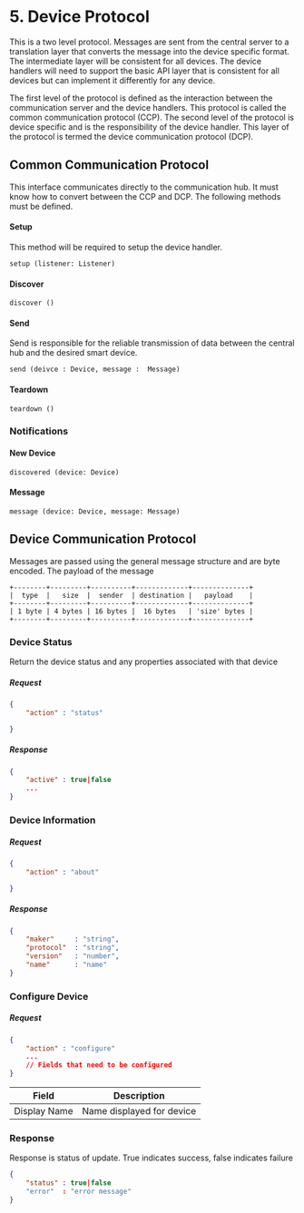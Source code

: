 # 5. Device Protocol

This is a two level protocol. Messages are sent from the central server to a translation layer
that converts the message into the device specific format. The intermediate layer will be
consistent for all devices. The device handlers will need to support the basic API layer
that is consistent for all devices but can implement it differently for any device.

The first level of the protocol is defined as the interaction between the communication server
and the device handlers. This protocol is called the common communication protocol (CCP). The
second level of the protocol is device specific and is the responsibility of the device handler.
This layer of the protocol is termed the device communication protocol (DCP). 

## Common Communication Protocol

This interface communicates directly to the communication hub. It must know how to convert
between the CCP and DCP. The following methods must be defined.

#### Setup

This method will be required to setup the device handler.

```
setup (listener: Listener)
```

#### Discover

```
discover ()
```

#### Send

Send is responsible for the reliable transmission of data between the central hub and the
desired smart device.

```
send (deivce : Device, message :  Message)
```


#### Teardown

```
teardown ()
```


### Notifications


#### New Device

```
discovered (device: Device)
```


#### Message

```
message (device: Device, message: Message)
```


## Device Communication Protocol

Messages are passed using the general message structure and are byte encoded. The payload
of the message

```
+--------+---------+----------+-------------+--------------+
|  type  |   size  |  sender  | destination |   payload    |
+--------+---------+----------+-------------+--------------+
| 1 byte | 4 bytes | 16 bytes |  16 bytes   | 'size' bytes |
+--------+---------+----------+-------------+--------------+
```

### Device Status

Return the device status and any properties associated with that device

##### Request

```json
{
    "action" : "status"

}
```

##### Response

```json
{
    "active" : true|false
    ...
}
```

### Device Information

##### Request

```json
{
    "action" : "about"

}
```


##### Response


```json
{
    "maker"     : "string",
    "protocol"  : "string",
    "version"   : "number",
    "name"      : "name"
}
```

### Configure Device

##### Request

```json
{
    "action" : "configure"
    ...
    // Fields that need to be configured
}
```

| Field        | Description               |
| -----        | -----------               |
| Display Name | Name displayed for device |


### Response

Response is status of update. True indicates success, false indicates failure

```json
{
    "status" : true|false
    "error"  : "error message"
}
```


